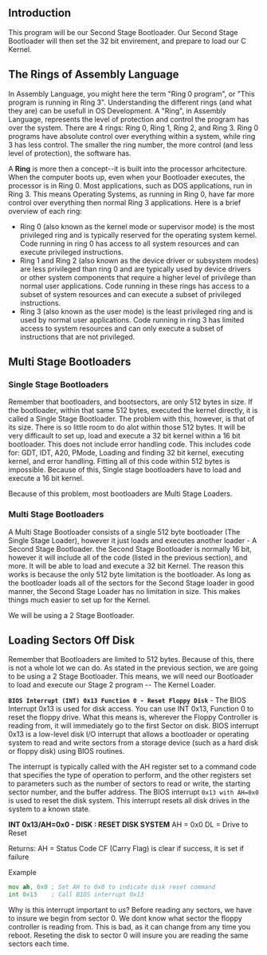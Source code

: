 ## Introduction
This program will be our Second Stage Bootloader. Our Second Stage Bootloader will then set the 32 bit envirement, and prepare to load our C Kernel.

## The Rings of Assembly Language
In Assembly Language, you might here the term "Ring 0 program", or "This program is running in Ring 3". Understanding the different rings (and what they are) can be usefull in OS Development. A "Ring", in Assembly Language, represents the level of protection and control the program has over the system. There are 4 rings: Ring 0, Ring 1, Ring 2, and Ring 3.  Ring 0 programs have absolute control over everything within a system, while ring 3 has less control. The smaller the ring number, the more control (and less level of protection), the software has.

A **Ring** is more then a concept--it is built into the processor arhcitecture. When the computer boots up, even when your Bootloader executes, the processor is in Ring 0. Most applications, such as DOS applications, run in Ring 3. This means Operating Systems, as running in Ring 0, have far more control over everything then normal Ring 3 applications. 
Here is a brief overview of each ring:
- Ring 0 (also known as the kernel mode or supervisor mode) is the most privileged ring and is typically reserved for the operating system kernel. Code running in ring 0 has access to all system resources and can execute privileged instructions.
- Ring 1 and Ring 2 (also known as the device driver or subsystem modes) are less privileged than ring 0 and are typically used by device drivers or other system components that require a higher level of privilege than normal user applications. Code running in these rings has access to a subset of system resources and can execute a subset of privileged instructions.
- Ring 3 (also known as the user mode) is the least privileged ring and is used by normal user applications. Code running in ring 3 has limited access to system resources and can only execute a subset of instructions that are not privileged.

## Multi Stage Bootloaders
### Single Stage Bootloaders
Remember that bootloaders, and bootsectors, are only 512 bytes in size. If the bootloader, within that same 512 bytes, executed the kernel directly, it is called a Single Stage Bootloader. The problem with this, however, is that of its size. There is so little room to do alot within those 512 bytes. It will be very difficault to set up, load and execute a 32 bit kernel within a 16 bit bootloader. This does not include error handling code. This includes code for: GDT, IDT, A20, PMode, Loading and finding 32 bit kernel, executing kernel, and error handling. Fitting all of this code within 512 bytes is impossible. Because of this, Single stage bootloaders have to load and execute a 16 bit kernel. 

Because of this problem, most bootloaders are Multi Stage Loaders. 

### Multi Stage Bootloaders
A Multi Stage Bootloader consists of a single 512 byte bootloader (The Single Stage Loader), however it just loads and executes another loader - A Second Stage Bootloader. the Second Stage Bootloader is normally 16 bit, however it will include all of the code (listed in the previous section), and more. It will be able to load and execute a 32 bit Kernel.  The reason this works is because the only 512 byte limitation is the bootloader. As long as the bootloader loads all of the sectors for the Second Stage loader in good manner, the Second Stage Loader has no limitation in size. This makes things much easier to set up for the Kernel.

We will be using a 2 Stage Bootloader. 

## Loading Sectors Off Disk
Remember that Bootloaders are limited to 512 bytes. Because of this, there is not a whole lot we can do. As stated in the previous section, we are going to be using a 2 Stage Bootloader. This means, we will need our Bootloader to load and execute our Stage 2 program -- The Kernel Loader. 

**`BIOS Interrupt (INT) 0x13 Function 0 - Reset Floppy Disk`** - The BIOS Interrupt 0x13 is used for disk access. You can use INT 0x13, Function 0 to reset the floppy drive. What this means is, wherever the Floppy Controller is reading from, it will immediately go to the first Sector on disk. BIOS interrupt 0x13 is a low-level disk I/O interrupt that allows a bootloader or operating system to read and write sectors from a storage device (such as a hard disk or floppy disk) using BIOS routines.

The interrupt is typically called with the AH register set to a command code that specifies the type of operation to perform, and the other registers set to parameters such as the number of sectors to read or write, the starting sector number, and the buffer address. The BIOS interrupt `0x13 with AH=0x0` is used to reset the disk system. This interrupt resets all disk drives in the system to a known state.

**INT 0x13/AH=0x0 - DISK : RESET DISK SYSTEM**
AH = 0x0
DL = Drive to Reset

Returns:
AH = Status Code
CF (Carry Flag) is clear if success, it is set if failure

Example
```asm
mov ah, 0x0 ; Set AH to 0x0 to indicate disk reset command
int 0x13    ; Call BIOS interrupt 0x13
```

Why is this interrupt important to us? Before reading any sectors, we have to insure we begin from sector 0. We dont know what sector the floppy controller is reading from. This is bad, as it can change from any time you reboot. Reseting the disk to sector 0 will insure you are reading the same sectors each time. 





